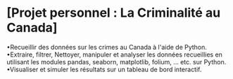 # [Projet personnel : La Criminalité au Canada] 
•Recueillir des données sur les crimes au Canada à l'aide de Python.
•Extraire, filtrer, Nettoyer, manipuler et analyser les données recueillies en utilisant les modules pandas, seaborn, matplotlib, folium, …  etc. sur Python.
•Visualiser et simuler les résultats sur un tableau de bord interactif.

